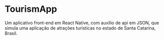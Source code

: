 # TourismApp
 Um aplicativo front-end em React Native, com auxílio de api em JSON, que simula uma aplicação de atrações turísticas no estado de Santa Catarina, Brasil.
